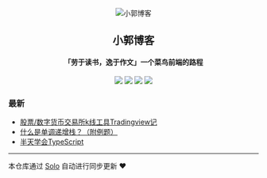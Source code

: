 <p align="center"><img alt="小郭博客" src="https://wap.guoyaping.com/logo.png"></p><h2 align="center">
小郭博客
</h2>

<h4 align="center">「劳于读书，逸于作文」一个菜鸟前端的路程</h4>
<p align="center"><a title="小郭博客" target="_blank" href="https://github.com/wojiaoerdandan/solo-blog"><img src="https://img.shields.io/github/last-commit/wojiaoerdandan/solo-blog.svg?style=flat-square&color=FF9900"></a>
<a title="GitHub repo size in bytes" target="_blank" href="https://github.com/wojiaoerdandan/solo-blog"><img src="https://img.shields.io/github/repo-size/wojiaoerdandan/solo-blog.svg?style=flat-square"></a>
<a title="Solo Version" target="_blank" href="https://github.com/88250/solo/releases"><img src="https://img.shields.io/badge/solo-3.6.7-f1e05a.svg?style=flat-square&color=blueviolet"></a>
<a title="Hits" target="_blank" href="https://github.com/88250/hits"><img src="https://hits.b3log.org/wojiaoerdandan/solo-blog.svg"></a></p>

### 最新

* [股票/数字货币交易所k线工具Tradingview记](https://www.guoyaping.com/blog/articles/2019/12/08/1575815759815.html)
* [什么是单调递增栈？（附例题）](https://www.guoyaping.com/blog/articles/2019/12/08/1575815048678.html)
* [半天学会TypeScript](https://www.guoyaping.com/blog/articles/2019/11/27/1574838226500.html)



---

本仓库通过 [Solo](https://github.com/88250/solo) 自动进行同步更新 ❤️ 